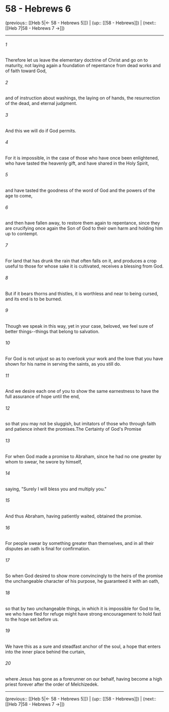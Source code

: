 # 58 - Hebrews 6

(previous:: [[Heb 5|← 58 - Hebrews 5]]) | (up:: [[58 - Hebrews]]) | (next:: [[Heb 7|58 - Hebrews 7 →]])

***


###### 1 
Therefore let us leave the elementary doctrine of Christ and go on to maturity, not laying again a foundation of repentance from dead works and of faith toward God, 

###### 2 
and of instruction about washings, the laying on of hands, the resurrection of the dead, and eternal judgment. 

###### 3 
And this we will do if God permits. 

###### 4 
For it is impossible, in the case of those who have once been enlightened, who have tasted the heavenly gift, and have shared in the Holy Spirit, 

###### 5 
and have tasted the goodness of the word of God and the powers of the age to come, 

###### 6 
and then have fallen away, to restore them again to repentance, since they are crucifying once again the Son of God to their own harm and holding him up to contempt. 

###### 7 
For land that has drunk the rain that often falls on it, and produces a crop useful to those for whose sake it is cultivated, receives a blessing from God. 

###### 8 
But if it bears thorns and thistles, it is worthless and near to being cursed, and its end is to be burned. 

###### 9 
Though we speak in this way, yet in your case, beloved, we feel sure of better things--things that belong to salvation. 

###### 10 
For God is not unjust so as to overlook your work and the love that you have shown for his name in serving the saints, as you still do. 

###### 11 
And we desire each one of you to show the same earnestness to have the full assurance of hope until the end, 

###### 12 
so that you may not be sluggish, but imitators of those who through faith and patience inherit the promises.The Certainty of God's Promise 

###### 13 
For when God made a promise to Abraham, since he had no one greater by whom to swear, he swore by himself, 

###### 14 
saying, "Surely I will bless you and multiply you." 

###### 15 
And thus Abraham, having patiently waited, obtained the promise. 

###### 16 
For people swear by something greater than themselves, and in all their disputes an oath is final for confirmation. 

###### 17 
So when God desired to show more convincingly to the heirs of the promise the unchangeable character of his purpose, he guaranteed it with an oath, 

###### 18 
so that by two unchangeable things, in which it is impossible for God to lie, we who have fled for refuge might have strong encouragement to hold fast to the hope set before us. 

###### 19 
We have this as a sure and steadfast anchor of the soul, a hope that enters into the inner place behind the curtain, 

###### 20 
where Jesus has gone as a forerunner on our behalf, having become a high priest forever after the order of Melchizedek.

***

(previous:: [[Heb 5|← 58 - Hebrews 5]]) | (up:: [[58 - Hebrews]]) | (next:: [[Heb 7|58 - Hebrews 7 →]])
